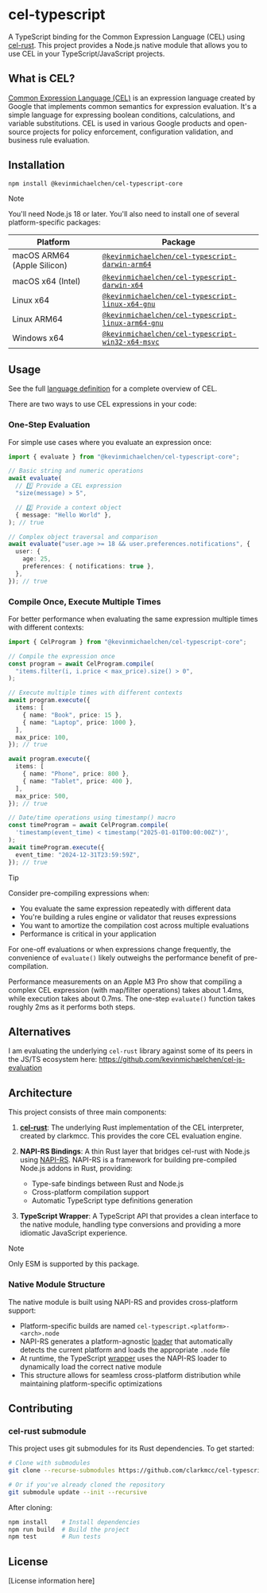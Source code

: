 # cel-typescript

A TypeScript binding for the Common Expression Language (CEL) using
[cel-rust][cel-rust]. This project provides a Node.js native module that allows
you to use CEL in your TypeScript/JavaScript projects.

[cel-spec]: https://github.com/google/cel-spec
[cel-rust]: https://github.com/clarkmcc/cel-rust

## What is CEL?

[Common Expression Language (CEL)][cel-spec] is an expression language created
by Google that implements common semantics for expression evaluation. It's a
simple language for expressing boolean conditions, calculations, and variable
substitutions. CEL is used in various Google products and open-source projects
for policy enforcement, configuration validation, and business rule evaluation.

## Installation

```bash
npm install @kevinmichaelchen/cel-typescript-core
```

> [!NOTE]
>
> You'll need Node.js 18 or later. You'll also need to install one of several
> platform-specific packages:
>
> | Platform                    | Package                                                                                                                              |
> | --------------------------- | ------------------------------------------------------------------------------------------------------------------------------------ |
> | macOS ARM64 (Apple Silicon) | [`@kevinmichaelchen/cel-typescript-darwin-arm64`](https://www.npmjs.com/package/@kevinmichaelchen/cel-typescript-darwin-arm64)       |
> | macOS x64 (Intel)           | [`@kevinmichaelchen/cel-typescript-darwin-x64`](https://www.npmjs.com/package/@kevinmichaelchen/cel-typescript-darwin-x64)           |
> | Linux x64                   | [`@kevinmichaelchen/cel-typescript-linux-x64-gnu`](https://www.npmjs.com/package/@kevinmichaelchen/cel-typescript-linux-x64-gnu)     |
> | Linux ARM64                 | [`@kevinmichaelchen/cel-typescript-linux-arm64-gnu`](https://www.npmjs.com/package/@kevinmichaelchen/cel-typescript-linux-arm64-gnu) |
> | Windows x64                 | [`@kevinmichaelchen/cel-typescript-win32-x64-msvc`](https://www.npmjs.com/package/@kevinmichaelchen/cel-typescript-win32-x64-msvc)   |

## Usage

See the full [language definition][lang-def] for a complete overview of CEL.

[lang-def]: https://github.com/google/cel-spec/blob/master/doc/langdef.md

There are two ways to use CEL expressions in your code:

### One-Step Evaluation

For simple use cases where you evaluate an expression once:

```typescript
import { evaluate } from "@kevinmichaelchen/cel-typescript-core";

// Basic string and numeric operations
await evaluate(
  // 1️⃣ Provide a CEL expression
  "size(message) > 5",

  // 2️⃣ Provide a context object
  { message: "Hello World" },
); // true

// Complex object traversal and comparison
await evaluate("user.age >= 18 && user.preferences.notifications", {
  user: {
    age: 25,
    preferences: { notifications: true },
  },
}); // true
```

### Compile Once, Execute Multiple Times

For better performance when evaluating the same expression multiple times with
different contexts:

```typescript
import { CelProgram } from "@kevinmichaelchen/cel-typescript-core";

// Compile the expression once
const program = await CelProgram.compile(
  "items.filter(i, i.price < max_price).size() > 0",
);

// Execute multiple times with different contexts
await program.execute({
  items: [
    { name: "Book", price: 15 },
    { name: "Laptop", price: 1000 },
  ],
  max_price: 100,
}); // true

await program.execute({
  items: [
    { name: "Phone", price: 800 },
    { name: "Tablet", price: 400 },
  ],
  max_price: 500,
}); // true

// Date/time operations using timestamp() macro
const timeProgram = await CelProgram.compile(
  'timestamp(event_time) < timestamp("2025-01-01T00:00:00Z")',
);
await timeProgram.execute({
  event_time: "2024-12-31T23:59:59Z",
}); // true
```

> [!TIP]
>
> Consider pre-compiling expressions when:
>
> - You evaluate the same expression repeatedly with different data
> - You're building a rules engine or validator that reuses expressions
> - You want to amortize the compilation cost across multiple evaluations
> - Performance is critical in your application
>
> For one-off evaluations or when expressions change frequently, the convenience
> of `evaluate()` likely outweighs the performance benefit of pre-compilation.
>
> Performance measurements on an Apple M3 Pro show that compiling a complex CEL
> expression (with map/filter operations) takes about 1.4ms, while execution
> takes about 0.7ms. The one-step `evaluate()` function takes roughly 2ms as it
> performs both steps.

## Alternatives

I am evaluating the underlying `cel-rust` library against some of its peers in
the JS/TS ecosystem here: https://github.com/kevinmichaelchen/cel-js-evaluation

## Architecture

This project consists of three main components:

1. [**cel-rust**][cel-rust]: The underlying Rust implementation of the CEL
   interpreter, created by clarkmcc. This provides the core CEL evaluation
   engine.

2. **NAPI-RS Bindings**: A thin Rust layer that bridges cel-rust with Node.js
   using [NAPI-RS](https://napi.rs/). NAPI-RS is a framework for building
   pre-compiled Node.js addons in Rust, providing:

   - Type-safe bindings between Rust and Node.js
   - Cross-platform compilation support
   - Automatic TypeScript type definitions generation

3. **TypeScript Wrapper**: A TypeScript API that provides a clean interface to
   the native module, handling type conversions and providing a more idiomatic
   JavaScript experience.

> [!NOTE]
>
> Only ESM is supported by this package.

### Native Module Structure

The native module is built using NAPI-RS and provides cross-platform support:

- Platform-specific builds are named `cel-typescript.<platform>-<arch>.node`
- NAPI-RS generates a platform-agnostic [loader][loader] that automatically
  detects the current platform and loads the appropriate `.node` file
- At runtime, the TypeScript [wrapper][wrapper] uses the NAPI-RS loader to
  dynamically load the correct native module
- This structure allows for seamless cross-platform distribution while
  maintaining platform-specific optimizations

[loader]: ./libs/core/src/native.cjs
[wrapper]: ./libs/core/src/index.ts

## Contributing

### cel-rust submodule

This project uses git submodules for its Rust dependencies. To get started:

```bash
# Clone with submodules
git clone --recurse-submodules https://github.com/clarkmcc/cel-typescript.git

# Or if you've already cloned the repository
git submodule update --init --recursive
```

After cloning:

```bash
npm install    # Install dependencies
npm run build  # Build the project
npm test       # Run tests
```

## License

[License information here]
